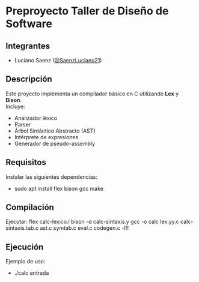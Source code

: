 # Preproyecto Taller de Diseño de Software

## Integrantes
- Luciano Saenz ([@SaenzLuciano21](https://github.com/SaenzLuciano21))

## Descripción
Este proyecto implementa un compilador básico en C utilizando **Lex** y **Bison**.  
Incluye:
- Analizador léxico
- Parser
- Árbol Sintáctico Abstracto (AST)
- Intérprete de expresiones
- Generador de pseudo-assembly

## Requisitos
Instalar las siguientes dependencias:
- sudo apt install flex bison gcc make

## Compilación
Ejecutar:
flex calc-lexico.l
bison -d calc-sintaxis.y
gcc -o calc lex.yy.c calc-sintaxis.tab.c ast.c symtab.c eval.c codegen.c -lfl

## Ejecución
Ejemplo de uso:
- ./calc entrada
